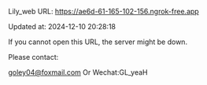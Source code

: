 Lily_web URL: https://ae6d-61-165-102-156.ngrok-free.app

Updated at: 2024-12-10 20:28:18

If you cannot open this URL, the server might be down.

Please contact: 

goley04@foxmail.com Or Wechat:GL_yeaH